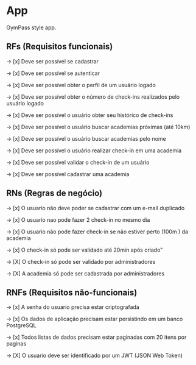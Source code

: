 # App 

GymPass style app.

## RFs (Requisitos funcionais)

-> [x] Deve ser possível se cadastrar

-> [x] Deve ser possível se autenticar

-> [x] Deve ser possível obter o perfil de um usuário logado

-> [x] Deve ser possível obter o número de check-ins realizados pelo usuário logado

-> [x] Deve ser possível o usuário obter seu histórico de check-ins

-> [x] Deve ser possível o usuário buscar academias próximas (até 10km)

-> [x] Deve ser possível o usuário buscar academias pelo nome

-> [x] Deve ser possível o usuário realizar check-in em uma academia

-> [x] Deve ser possível validar o check-in de um usuário 

-> [x] Deve ser possível cadastrar uma academia

## RNs (Regras de negócio)

-> [x] O usuario não deve poder se cadastrar com um e-mail duplicado

-> [x] O usuario nao pode fazer 2 check-in no mesmo dia

-> [x] O usuario não pode fazer check-in se não estiver perto (100m ) da academia

-> [x] O check-in só pode ser validado até 20min após criado"

-> [X] O check-in só pode ser validado por administradores

-> [X] A academia só pode ser cadastrada por administradores

## RNFs (Requisitos não-funcionais)

-> [x] A senha do usuario precisa estar criptografada

-> [x] Os dados de aplicação precisam estar persistindo em um banco PostgreSQL

-> [x] Todos listas de dados precisam estar paginadas com 20 itens por paginas

-> [X] O usuario deve ser identificado por um JWT (JSON Web Token) 